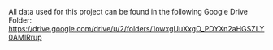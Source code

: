 All data used for this project can be found in the following Google Drive Folder:
https://drive.google.com/drive/u/2/folders/1owxgUuXxgO_PDYXn2aHGSZLY0AMlRrup
